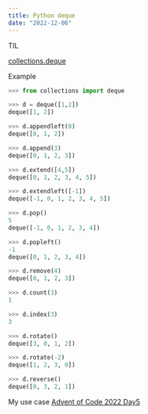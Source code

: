 ```yaml
---
title: Python deque
date: "2022-12-06"
---
```


TIL

[collections.deque](https://docs.python.org/3/library/collections.html#collections.deque)

Example

```python
>>> from collections import deque

>>> d = deque([1,2])
deque([1, 2])

>>> d.appendleft(0)
deque([0, 1, 2])

>>> d.append(3)
deque([0, 1, 2, 3])

>>> d.extend([4,5])
deque([0, 1, 2, 3, 4, 5])

>>> d.extendleft([-1])
deque([-1, 0, 1, 2, 3, 4, 5])

>>> d.pop()
5
deque([-1, 0, 1, 2, 3, 4])

>>> d.popleft()
-1
deque([0, 1, 2, 3, 4])

>>> d.remove(4)
deque([0, 1, 2, 3])

>>> d.count(3)
1

>>> d.index(3)
3

>>> d.rotate()
deque([3, 0, 1, 2])

>>> d.rotate(-2)
deque([1, 2, 3, 0])

>>> d.reverse()
deque([0, 3, 2, 1])
```

My use case 
[Advent of Code 2022 Day5](https://github.com/minho42/adventofcode/blob/master/2022/05.py)